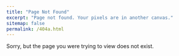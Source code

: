 ```yaml
---
title: "Page Not Found"
excerpt: "Page not found. Your pixels are in another canvas."
sitemap: false
permalink: /404a.html
---
```


Sorry, but the page you were trying to view does not exist.
